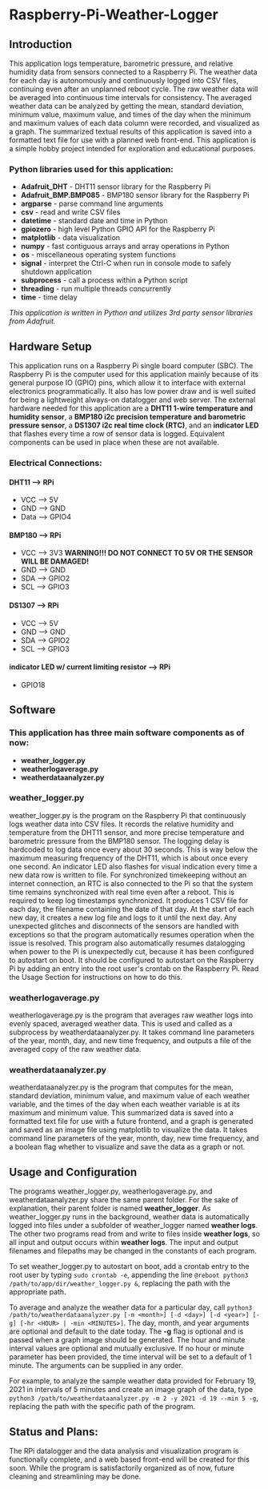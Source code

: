 # Raspberry-Pi-Weather-Logger

## Introduction
This application logs temperature, barometric pressure, and relative humidity data from sensors connected to a Raspberry Pi. The weather data for each day is autonomously and continuously logged into CSV files, continuing even after an unplanned reboot cycle. The raw weather data will be averaged into continuous time intervals for consistency. The averaged weather data can be analyzed by getting the mean, standard deviation, minimum value, maximum value, and times of the day when the minimum and maximum values of each data column were recorded, and visualized as a graph. The summarized textual results of this application is saved into a formatted text file for use with a planned web front-end. This application is a simple hobby project intended for exploration and educational purposes.

### Python libraries used for this application:
- **Adafruit_DHT** - DHT11 sensor library for the Raspberry Pi
- **Adafruit_BMP.BMP085** - BMP180 sensor library for the Raspberry Pi
- **argparse** - parse command line arguments
- **csv** - read and write CSV files
- **datetime** - standard date and time in Python
- **gpiozero** - high level Python GPIO API for the Raspberry Pi
- **matplotlib** - data visualization
- **numpy** - fast contiguous arrays and array operations in Python
- **os** - miscellaneous operating system functions
- **signal** - interpret the Ctrl-C when run in console mode to safely shutdown application
- **subprocess** - call a process within a Python script
- **threading** - run multiple threads concurrently
- **time** - time delay

*This application is written in Python and utilizes 3rd party sensor libraries from Adafruit.*

## Hardware Setup
This application runs on a Raspberry Pi single board computer (SBC). The Raspberry Pi is the  computer used for this application mainly because of its general purpose IO (GPIO) pins, which allow it to interface with external electronics programmatically. It also has low power draw and is well suited for being a lightweight always-on datalogger and web server. The external hardware needed for this application are a **DHT11 1-wire temperature and humidity sensor**, a **BMP180 i2c precision temperature and barometric pressure sensor**, a **DS1307 i2c real time clock (RTC)**, and an **indicator LED** that flashes every time a row of sensor data is logged. Equivalent components can be used in place when these are not available.

### Electrical Connections:
#### DHT11 --> RPi
- VCC --> 5V
- GND --> GND
- Data --> GPIO4
#### BMP180 --> RPi
- VCC --> 3V3 **WARNING!!! DO NOT CONNECT TO 5V OR THE SENSOR WILL BE DAMAGED!**
- GND --> GND
- SDA --> GPIO2
- SCL --> GPIO3
#### DS1307 --> RPi
- VCC --> 5V
- GND --> GND
- SDA --> GPIO2
- SCL --> GPIO3
#### indicator LED w/ current limiting resistor --> RPi
- GPIO18

## Software

### This application has three main software components as of now:
- **weather_logger.py**
- **weatherlogaverage.py**
- **weatherdataanalyzer.py**

### weather_logger.py
weather_logger.py is the program on the Raspberry Pi that continuously logs weather data into CSV files. It records the relative humidity and temperature from the DHT11 sensor, and more precise temperature and barometric pressure from the BMP180 sensor. The logging delay is hardcoded to log data once every about 30 seconds. This is way below the maximum measuring frequency of the DHT11, which is about once every one second. An indicator LED also flashes for visual indication every time a new data row is written to file. For synchronized timekeeping without an internet connection, an RTC is also connected to the Pi so that the system time remains synchronized with real time even after a reboot. This is required to keep log timestamps synchronized. It produces 1 CSV file for each day, the filename containing the date of that day. At the start of each new day, it creates a new log file and logs to it until the next day. Any unexpected glitches and disconnects of the sensors are handled with exceptions so that the program automatically resumes operation when the issue is resolved. This program also automatically resumes datalogging when power to the Pi is unexpectedly cut, because it has been configured to autostart on boot. It should be configured to autostart on the Raspberry Pi by adding an entry into the root user's crontab on the Raspberry Pi. Read the Usage Section for instructions on how to do this.

### weatherlogaverage.py
weatherlogaverage.py is the program that averages raw weather logs into evenly spaced, averaged weather data. This is used and called as a subprocess by weatherdataanalyzer.py. It takes command line parameters of the year, month, day, and new time frequency, and outputs a file of the averaged copy of the raw weather data.

### weatherdataanalyzer.py
weatherdataanalyzer.py is the program that computes for the mean, standard deviation, minimum value, and maximum value of each weather variable, and the times of the day when each weather variable is at its maximum and minimum value. This summarized data is saved into a formatted text file for use with a future frontend, and a graph is generated and saved as an image file using matplotlib to visualize the data. It takes command line parameters of the year, month, day, new time frequency, and a boolean flag whether to visualize and save the data as a graph or not.  

## Usage and Configuration
The programs weather_logger.py, weatherlogaverage.py, and weatherdataanalyzer.py share the same parent folder. For the sake of explanation, their parent folder is named **weather_logger**. As weather_logger.py runs in the background, weather data is automatically logged into files under a subfolder of weather_logger named **weather logs**. The other two programs read from and write to files inside **weather logs**, so all input and output occurs within **weather logs**. The input and output filenames and filepaths may be changed in the constants of each program.  


To set weather_logger.py to autostart on boot, add a crontab entry to the root user by typing `sudo crontab -e`, appending the line `@reboot python3 /path/to/app/dir/weather_logger.py &`, replacing the path with the appropriate path.  


To average and analyze the weather data for a particular day, call `python3 /path/to/weatherdataanalyzer.py [-m <month>] [-d <day>] [-d <year>] [-g] [-hr <HOUR> | -min <MINUTES>]`. The day, month, and year arguments are optional and default to the date today. The **-g** flag is optional and is passed when a graph image should be generated. The hour and minute interval values are optional and mutually exclusive. If no hour or minute parameter has been provided, the time interval will be set to a default of 1 minute. The arguments can be supplied in any order.  

For example, to analyze the sample weather data provided for February 19, 2021 in intervals of 5 minutes and create an image graph of the data, type `python3 /path/to/weatherdataanalyzer.py -m 2 -y 2021 -d 19 --min 5 -g`, replacing the path with the specific path of the program.

## Status and Plans:
The RPi datalogger and the data analysis and visualization program is functionally complete, and a web based front-end will be created for this soon. While the program is satisfactorily organized as of now, future cleaning and streamlining may be done.
